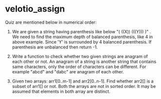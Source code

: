 # velotio_assign
Quiz are mentioned below in numerical order:
1. We are given a string having parenthesis like below "( ((X)) (((Y))) )" . We need to find the maximum depth of balanced parenthesis, like 4 in above example. Since 'Y' is surrounded by 4 balanced parenthesis.
If parenthesis are unbalanced then return -1.

2. Write a function to check whether two given strings are anagram of each other or not. An anagram of a string is another string that contains same characters, only the order of characters can be different. For example "abcd" and "dabc" are anagram of each other.


3. Given two arrays: arr1[0..m-1] and arr2[0..n-1]. Find whether arr2[] is a subset of arr1[] or not. Both the arrays are not in sorted order. It may be assumed that elements in both array are distinct.
